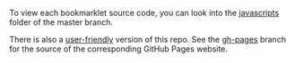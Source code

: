 To view each bookmarklet source code, you can look into the [javascripts](/master/javascripts) folder of the master branch.

There is also a [user-friendly](https://thomasleplus.github.io/bookmarklets) version of this repo. See the [gh-pages](https://github.com/thomasleplus/bookmarklets/tree/gh-pages) branch for the source of the corresponding GitHub Pages website.

